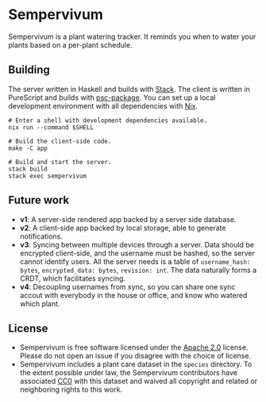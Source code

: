 # Sempervivum

Sempervivum is a plant watering tracker. It reminds you when to water your
plants based on a per-plant schedule.

## Building

The server written in Haskell and builds with [Stack][stack]. The client is
written in PureScript and builds with [psc-package][psc-package]. You can set up
a local development environment with all dependencies with [Nix][nix].

    # Enter a shell with development dependencies available.
    nix run --command $SHELL

    # Build the client-side code.
    make -C app

    # Build and start the server.
    stack build
    stack exec sempervivum

## Future work

 * **v1**: A server-side rendered app backed by a server side database.
 * **v2**: A client-side app backed by local storage, able to generate
   notifications.
 * **v3**: Syncing between multiple devices through a server. Data should be
   encrypted client-side, and the username must be hashed, so the server cannot
   identify users. All the server needs is a table of `username_hash: bytes`,
   `encrypted_data: bytes`, `revision: int`. The data naturally forms a CRDT,
   which facilitates syncing.
 * **v4**: Decoupling usernames from sync, so you can share one sync accout with
   everybody in the house or office, and know who watered which plant.

## License

 * Sempervivum is free software licensed under the [Apache 2.0][apache2] license.
   Please do not open an issue if you disagree with the choice of license.
 * Sempervivum includes a plant care dataset in the `species` directory. To the
   extent possible under law, the Sempervivum contributors have associated
   [CC0][cc0] with this dataset and waived all copyright and related or
   neighboring rights to this work.

[stack]:       https://docs.haskellstack.org/en/stable/README/
[psc-package]: https://github.com/purescript/psc-package
[nix]:         https://nixos.org/nix/
[apache2]:     https://www.apache.org/licenses/LICENSE-2.0
[cc0]:         https://creativecommons.org/publicdomain/zero/1.0/
